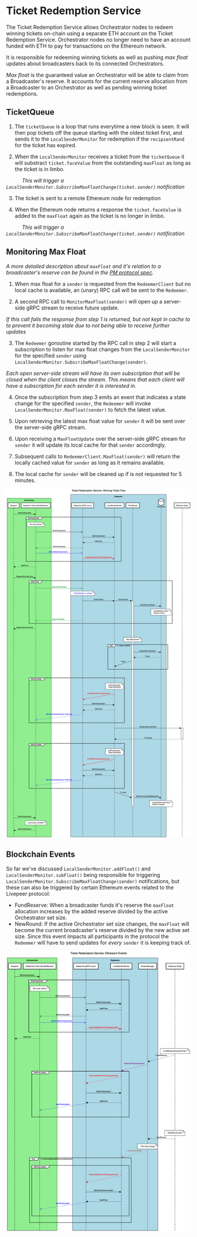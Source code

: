 # Ticket Redemption Service

The Ticket Redemption Service allows Orchestrator nodes to redeem winning tickets on-chain using a separate ETH account on the Ticket Redemption Service. Orchestrator nodes no longer need to have an account funded with ETH to pay for transactions on the Ethereum network.

It is responsible for redeeming winning tickets as well as pushing _max float_ updates about broadcasters back to its connected Orchestrators.

_Max float_ is the guaranteed value an Orchestrator will be able to claim from a Broadcaster's reserve. It accounts for the current reserve allocation from a Broadcaster to an Orchestrator as well as pending winning ticket redemptions. 

## TicketQueue

1. The `ticketQueue` is a loop that runs everytime a new block is seen. It will then pop tickets off the queue starting with the oldest ticket first, and sends it to the `LocalSenderMonitor` for redemption if the `recipientRand` for the ticket has expired. 

2. When the `LocalSenderMonitor` receives a ticket from the `ticketQueue` it will substract `ticket.faceValue` from the outstanding `maxFloat` as long as the ticket is in limbo. 

&nbsp;&nbsp;&nbsp;&nbsp;&nbsp;&nbsp;&nbsp;&nbsp;&nbsp;&nbsp; _This will trigger a `LocalSenderMonitor.SubscribeMaxFloatChange(ticket.sender)` notification_

3. The ticket is sent to a remote Ethereum node for redemption

4. When the Ethereum node returns a response the `ticket.faceValue` is added to the `maxFloat` again as the ticket is no longer in limbo.

&nbsp;&nbsp;&nbsp;&nbsp;&nbsp;&nbsp;&nbsp;&nbsp;&nbsp;&nbsp; _This will trigger a `LocalSenderMonitor.SubscribeMaxFloatChange(ticket.sender)` notification_

## Monitoring Max Float

*A more detailed description about `maxFloat` and it's relation to a broadcaster's reserve can be found in the [PM protocol spec](https://github.com/livepeer/wiki/blob/master/spec/streamflow/pm.md#reserve).*

1. When max float for a `sender` is requested from the `RedeemerClient` but no local cache is available, an (unary) RPC call will be sent to the `Redeemer`. 

2. A second RPC call to `MonitorMaxFloat(sender)` will open up a server-side gRPC stream to receive future update. 

_If this call fails the response from step 1 is returned, but not kept in cache to to prevent it becoming stale due to not being able to receive further updates_

3. The `Redeemer` goroutine started by the RPC call in step 2 will start a subscription to listen for max float changes from the `LocalSenderMonitor` for the specified `sender` using `LocalSenderMonitor.SubscribeMaxFloatChange(sender)`.

_Each open server-side stream will have its own subscription that will be closed when the client closes the stream. This means that each client will have a subscription for each sender it is interested in._ 

4. Once the subscription from step 3 emits an event that indicates a state change for the specified `sender`, the `Redeemer` will invoke `LocalSenderMonitor.MaxFloat(sender)` to fetch the latest value. 

5. Upon retrieving the latest max float value for `sender` it will be sent over the server-side gRPC stream.

6. Upon receiving a `MaxFloatUpdate` over the server-side gRPC stream for `sender` it will update its local cache for that `sender` accordingly. 

7. Subsequent calls to `RedeemerClient.MaxFloat(sender)` will return the locally cached value for `sender` as long as it remains available. 

8. The local cache for `sender` will be cleaned up if is not requested for 5 minutes. 

![Ticket Flow](./assets/redeemer/ticketflow.png)


## Blockchain Events

So far we've discussed `LocalSenderMonitor.addFloat()` and `LocalSenderMonitor.subFloat()` being responsible for triggering `LocalSenderMonitor.SubscribeMaxFloatChange(sender)` notifications, but these can also be triggered by certain Ethereum events related to the Livepeer protocol: 

- FundReserve: When a broadcaster funds it's reserve the `maxFloat` allocation increases by the added reserve divided by the active Orchestrator set size.
- NewRound: If the active Orchestrator set size changes, the `maxFloat` will become the current broadcaster's reserve divided by the new active set size. Since this event impacts all participants in the protocol the `Redeemer` will have to send updates for _every_ `sender` it is keeping track of. 

![Ethereum Events](./assets/redeemer/eth-events.png)

